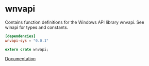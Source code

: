 # wnvapi #
Contains function definitions for the Windows API library wnvapi. See winapi for types and constants.

```toml
[dependencies]
wnvapi-sys = "0.0.1"
```

```rust
extern crate wnvapi;
```

[Documentation](https://retep998.github.io/doc/wnvapi/)
